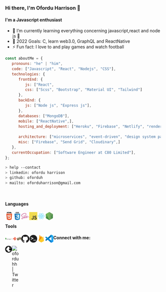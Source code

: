 ### Hi there, I'm Ofordu Harrison 👋 

#### I'm a Javascript enthusiast

- 🌱 I’m currently learning everything concerning javascript,react and node js 🤣
- 🥅 2022 Goals: C, learn web3.0, GraphQL and ReactNative
- ⚡ Fun fact: I love to and play games and watch football

```javascript
const aboutMe = {
   pronouns: "he" | "him",
   code: ["Javascript", "React", "Nodejs", "CSS"],
   technologies: {
      frontEnd: {
         js: ["React",
         css: ["Scss", "Bootstrap", "Material UI", "Tailwind"]
      },
      backEnd: {
         js: ["Node js", "Express js"],
      },
      databases: ["MongoDB"],
      mobile: ["ReactNative",],
      hosting_and_deployment: ["Heroku", "Firebase", "Netlify", "render-web", "Github"],
    
      architecture: ["microservices", "event-driven", "design system pattern", "single page applications"],
      misc: ["Firebase", "Send Grid", "Cloudinary",]
   },
   currentOccupation: ["Software Engineer at C80 Limited"],
};
```

````bash
> help --contact
> linkedin: ofordu harrison
> github: oforduh
> mailto: oforduharrison@gmail.com
````

<br />

#### Languages

<img align="left" alt="HTML5" width="26px" src="https://raw.githubusercontent.com/github/explore/80688e429a7d4ef2fca1e82350fe8e3517d3494d/topics/html/html.png" />
<img align="left" alt="CSS3" width="26px" src="https://raw.githubusercontent.com/github/explore/80688e429a7d4ef2fca1e82350fe8e3517d3494d/topics/css/css.png" />
<img align="left" alt="Sass" width="26px" src="https://raw.githubusercontent.com/github/explore/80688e429a7d4ef2fca1e82350fe8e3517d3494d/topics/sass/sass.png" />
<img align="left" alt="JavaScript" width="26px" src="https://raw.githubusercontent.com/github/explore/80688e429a7d4ef2fca1e82350fe8e3517d3494d/topics/javascript/javascript.png" />
<img align="left" alt="React" width="26px" src="https://raw.githubusercontent.com/github/explore/80688e429a7d4ef2fca1e82350fe8e3517d3494d/topics/react/react.png" />
<img align="left" alt="Node.js" width="26px" src="https://raw.githubusercontent.com/github/explore/80688e429a7d4ef2fca1e82350fe8e3517d3494d/topics/nodejs/nodejs.png" />

<br />

 #### Tools
 
<img align="left" alt="MongoDB" width="26px" src="https://raw.githubusercontent.com/github/explore/80688e429a7d4ef2fca1e82350fe8e3517d3494d/topics/mongodb/mongodb.png" />
<img align="left" alt="Git" width="26px" src="https://raw.githubusercontent.com/github/explore/80688e429a7d4ef2fca1e82350fe8e3517d3494d/topics/git/git.png" />
<img align="left" alt="GitHub" width="26px" src="https://raw.githubusercontent.com/github/explore/78df643247d429f6cc873026c0622819ad797942/topics/github/github.png" />
<img align="left" alt="Terminal" width="26px" src="https://raw.githubusercontent.com/github/explore/80688e429a7d4ef2fca1e82350fe8e3517d3494d/topics/terminal/terminal.png" />
<img align="left" alt="Firebase" width="26px" src="https://raw.githubusercontent.com/github/explore/80688e429a7d4ef2fca1e82350fe8e3517d3494d/topics/firebase/firebase.png" />
<img align="left" alt="Visual Studio Code" width="26px" src="https://raw.githubusercontent.com/github/explore/80688e429a7d4ef2fca1e82350fe8e3517d3494d/topics/visual-studio-code/visual-studio-code.png" />

#### Connect with me:

[<img align="left" alt="ofordu.github.io" width="22px" src="https://raw.githubusercontent.com/iconic/open-iconic/master/svg/globe.svg" />][website]
[<img align="left" alt="oforduhh | Twitter" width="22px" src="https://cdn.jsdelivr.net/npm/simple-icons@v3/icons/twitter.svg" />][twitter]


[website]: https://oforduh.github.io
[twitter]: https://twitter.com/oforduhh

